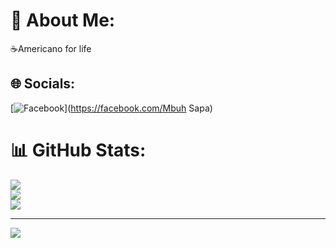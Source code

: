 # 💫 About Me:
☕Americano for life<br>


## 🌐 Socials:
[![Facebook](https://img.shields.io/badge/Facebook-%231877F2.svg?logo=Facebook&logoColor=white)](https://facebook.com/Mbuh Sapa) 
# 📊 GitHub Stats:
![](https://github-readme-stats.vercel.app/api?username=AbuRider&theme=gruvbox&hide_border=true&include_all_commits=true&count_private=true)<br/>
![](https://nirzak-streak-stats.vercel.app/?user=AbuRider&theme=gruvbox&hide_border=true)<br/>
![](https://github-readme-stats.vercel.app/api/top-langs/?username=AbuRider&theme=gruvbox&hide_border=true&include_all_commits=true&count_private=true&layout=compact)

---
[![](https://visitcount.itsvg.in/api?id=AbuRider&icon=0&color=0)](https://visitcount.itsvg.in)

<!-- Proudly created with GPRM ( https://gprm.itsvg.in ) -->
